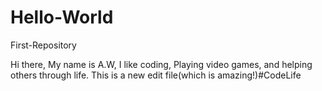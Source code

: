 # Hello-World
First-Repository

Hi there,
My name is A.W, I like coding, Playing video games, and helping others through life.
This is a new edit file(which is amazing!)#CodeLife
